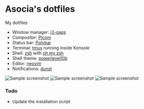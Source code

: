 # Asocia's dotfiles


My dotfiles

- Window manager: [i3-gaps](https://github.com/Airblader/i3)
- Compositor: [Picom](https://github.com/ibhagwan/picom)
- Status bar: [Polybar](https://github.com/polybar/polybar)
- Terminal: [tmux](https://github.com/tmux/tmux) running inside Konsole
- Shell: [zsh](https://www.zsh.org/) with [oh my zsh](https://github.com/ohmyzsh/ohmyzsh)
- Shell theme: [powerlevel10k](https://github.com/romkatv/powerlevel10k/)
- Editor: [neovim](https://github.com/neovim/neovim)
- Notifications: [dunst](https://github.com/dunst-project/dunst)

![Sample screenshot](https://raw.github.com/Asocia/dotfiles/master/Pictures/Screenshots/working_environmentv2-0.png)
![Sample screenshot](https://raw.github.com/Asocia/dotfiles/master/Pictures/Screenshots/working_environmentv2-1.png)
![Sample screenshot](https://raw.github.com/Asocia/dotfiles/master/Pictures/Screenshots/working_environmentv2-2.png)


### Todo
- Update the installation script

